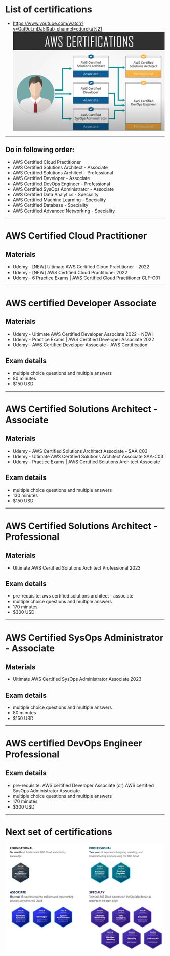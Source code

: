 # List of certifications
* https://www.youtube.com/watch?v=Gat9uLmDJ5I&ab_channel=edureka%21
![picture](images/certifications.jpg)
------
## Do in following order:
* AWS Certified Cloud Practitioner
* AWS Certified Solutions Architect - Associate
* AWS Certified Solutions Architect - Professional
* AWS Certified Developer - Associate
* AWS Certified DevOps Engineer - Professional
* AWS Certified SysOps Administrator - Associate
* AWS Certified Data Analytics - Speciality
* AWS Certified Machine Learning - Speciality
* AWS Certified Database - Speciality
* AWS Certified Advanced Networking - Speciality
------
# AWS Certified Cloud Practitioner
## Materials
* Udemy - [NEW] Ultimate AWS Certified Cloud Practitioner - 2022
* Udemy - [NEW] AWS Certified Cloud Practitioner 2022
* Udemy - 6 Practice Exams | AWS Certified Cloud Practitioner CLF-C01
------
# AWS certified Developer Associate
## Materials
* Udemy - Ultimate AWS Certified Developer Associate 2022 - NEW!
* Udemy - Practice Exams | AWS Certified Developer Associate 2022
* Udemy - AWS Certified Developer Associate - AWS Certification

## Exam details
* multiple choice questions and multiple answers
* 80 minutes
* $150 USD
------
# AWS Certified Solutions Architect - Associate
## Materials
* Udemy - AWS Certified Solutions Architect Associate - SAA C03
* Udemy - Ultimate AWS Certified Solutions Architect Associate SAA-C03
* Udemy - Practice Exams | AWS Certified Solutions Architect Associate

## Exam details
* multiple choice questions and multiple answers
* 130 minutes
* $150 USD
------
# AWS Certified Solutions Architect - Professional
## Materials
* Ultimate AWS Certified Solutions Architect Professional 2023

## Exam details
* pre-requisite: aws certified solutions architect - associate
* multiple choice questions and multiple answers
* 170 minutes
* $300 USD
------
# AWS Certified SysOps Administrator - Associate
## Materials
* Ultimate AWS Certified SysOps Administrator Associate 2023

## Exam details
* multiple choice questions and multiple answers
* 80 minutes
* $150 USD
------
# AWS certified DevOps Engineer Professional

## Exam details
* pre-requisite: AWS certified Developer Associate (or) AWS certified SysOps Administrator Associate
* multiple choice questions and multiple answers
* 170 minutes
* $300 USD
------
# Next set of certifications
![picture](images/certifications-2.jpg)